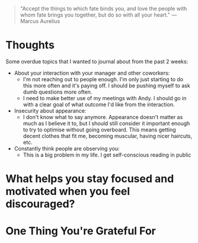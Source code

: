 
> \"Accept the things to which fate binds you, and love the people with whom fate brings you together, but do so with all your heart.\" — Marcus Aurelius

# Thoughts
Some overdue topics that I wanted to journal about from the past 2 weeks:
- About your interaction with your manager and other coworkers:
    - I'm not reaching out to people enough. I'm only just starting to do this more often and it's paying off. I should be pushing myself to ask dumb questions more often.
    - I need to make better use of my meetings with Andy. I should go in with a clear goal of what outcome I'd like from the interaction.
- Insecurity about appearance:
    - I don't know what to say anymore. Appearance doesn't matter as much as I believe it to, but I should still consider it important enough to try to optimise without going overboard. This means getting decent clothes that fit me, becoming muscular, having nicer haircuts, etc.
- Constantly think people are observing you:
    - This is a big problem in my life. I get self-conscious reading in public


# What helps you stay focused and motivated when you feel discouraged?

# One Thing You're Grateful For


